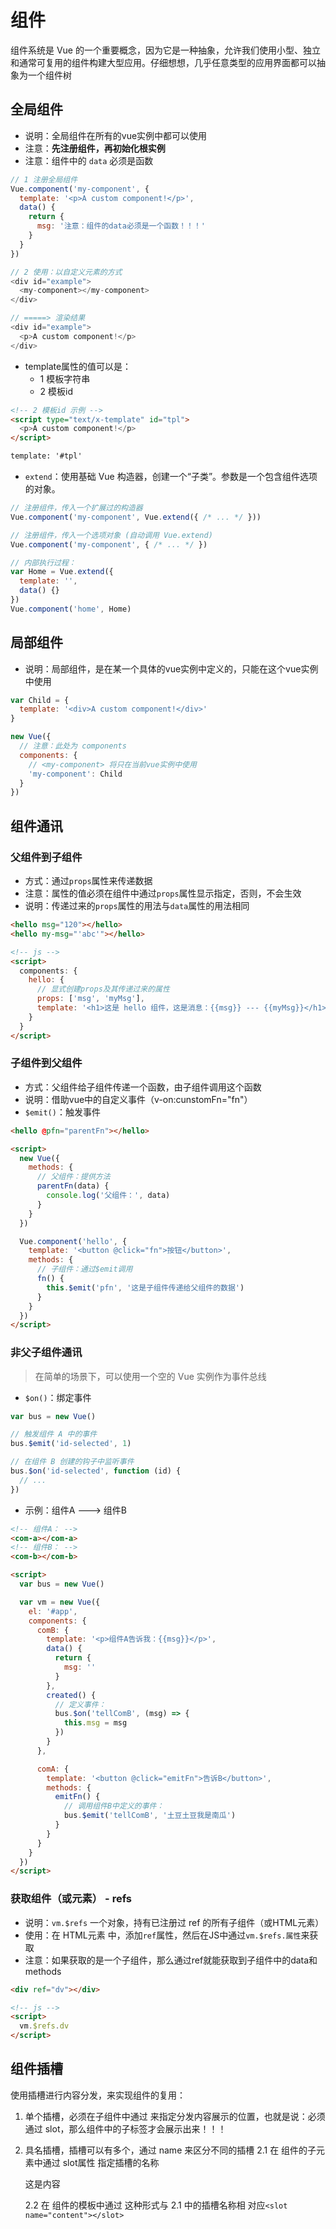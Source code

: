 # 组件

组件系统是 Vue 的一个重要概念，因为它是一种抽象，允许我们使用小型、独立和通常可复用的组件构建大型应用。仔细想想，几乎任意类型的应用界面都可以抽象为一个组件树

## 全局组件

- 说明：全局组件在所有的vue实例中都可以使用
- 注意：**先注册组件，再初始化根实例**
- 注意：组件中的 `data` 必须是函数

```js
// 1 注册全局组件
Vue.component('my-component', {
  template: '<p>A custom component!</p>',
  data() {
    return {
      msg: '注意：组件的data必须是一个函数！！！'
    }
  }
})

// 2 使用：以自定义元素的方式
<div id="example">
  <my-component></my-component>
</div>

// =====> 渲染结果
<div id="example">
  <p>A custom component!</p>
</div>
```

- template属性的值可以是：
  - 1 模板字符串
  - 2 模板id

```html
<!-- 2 模板id 示例 -->
<script type="text/x-template" id="tpl">
  <p>A custom component!</p>
</script>

template: '#tpl'
```

- `extend`：使用基础 Vue 构造器，创建一个“子类”。参数是一个包含组件选项的对象。

```js
// 注册组件，传入一个扩展过的构造器
Vue.component('my-component', Vue.extend({ /* ... */ }))

// 注册组件，传入一个选项对象 (自动调用 Vue.extend)
Vue.component('my-component', { /* ... */ })

// 内部执行过程：
var Home = Vue.extend({
  template: '',
  data() {}
})
Vue.component('home', Home)
```

## 局部组件

- 说明：局部组件，是在某一个具体的vue实例中定义的，只能在这个vue实例中使用

```js
var Child = {
  template: '<div>A custom component!</div>'
}

new Vue({
  // 注意：此处为 components
  components: {
    // <my-component> 将只在当前vue实例中使用
    'my-component': Child
  }
})
```

## 组件通讯

### 父组件到子组件

- 方式：通过`props`属性来传递数据
- 注意：属性的值必须在组件中通过`props`属性显示指定，否则，不会生效
- 说明：传递过来的`props`属性的用法与`data`属性的用法相同

```html
<hello msg="120"></hello>
<hello my-msg="'abc'"></hello>

<!-- js -->
<script>
  components: {
    hello: {
      // 显式创建props及其传递过来的属性
      props: ['msg', 'myMsg'],
      template: '<h1>这是 hello 组件，这是消息：{{msg}} --- {{myMsg}}</h1>'
    }
  }
</script>
```

### 子组件到父组件

- 方式：父组件给子组件传递一个函数，由子组件调用这个函数
- 说明：借助vue中的自定义事件（v-on:cunstomFn="fn"）
- `$emit()`：触发事件

```html
<hello @pfn="parentFn"></hello>

<script>
  new Vue({
    methods: {
      // 父组件：提供方法
      parentFn(data) {
        console.log('父组件：', data)
      }
    }
  })

  Vue.component('hello', {
    template: '<button @click="fn">按钮</button>',
    methods: {
      // 子组件：通过$emit调用
      fn() {
        this.$emit('pfn', '这是子组件传递给父组件的数据')
      }
    }
  })
</script>
```

### 非父子组件通讯

> 在简单的场景下，可以使用一个空的 Vue 实例作为事件总线

- `$on()`：绑定事件

```js
var bus = new Vue()

// 触发组件 A 中的事件
bus.$emit('id-selected', 1)

// 在组件 B 创建的钩子中监听事件
bus.$on('id-selected', function (id) {
  // ...
})
```

- 示例：组件A ---> 组件B

```html
<!-- 组件A： -->
<com-a></com-a>
<!-- 组件B： -->
<com-b></com-b>

<script>
  var bus = new Vue()

  var vm = new Vue({
    el: '#app',
    components: {
      comB: {
        template: '<p>组件A告诉我：{{msg}}</p>',
        data() {
          return {
            msg: ''
          }
        },
        created() {
          // 定义事件：
          bus.$on('tellComB', (msg) => {
            this.msg = msg
          })
        }
      },

      comA: {
        template: '<button @click="emitFn">告诉B</button>',
        methods: {
          emitFn() {
            // 调用组件B中定义的事件：
            bus.$emit('tellComB', '土豆土豆我是南瓜')
          }
        }
      }
    }
  })
</script>
```

### 获取组件（或元素） - refs

- 说明：`vm.$refs` 一个对象，持有已注册过 ref 的所有子组件（或HTML元素）
- 使用：在 HTML元素 中，添加`ref`属性，然后在JS中通过`vm.$refs.属性`来获取
- 注意：如果获取的是一个子组件，那么通过ref就能获取到子组件中的data和methods

```html
<div ref="dv"></div>

<!-- js -->
<script>
  vm.$refs.dv
</script>
```

## 组件插槽

使用插槽进行内容分发，来实现组件的复用：

1. 单个插槽，必须在子组件中通过 <slot></slot> 来指定分发内容展示的位置，也就是说：必须通过 slot，那么组件中的子标签才会展示出来！！！

2. 具名插槽，插槽可以有多个，通过 name 来区分不同的插槽
    2.1 在 组件的子元素中通过 slot属性 指定插槽的名称
          <p slot="content">这是内容</p>

    2.2 在 组件的模板中通过  这种形式与 2.1 中的插槽名称相 对应`<slot name="content"></slot>`